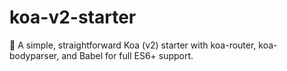 # koa-v2-starter
:snake: A simple, straightforward Koa (v2) starter with koa-router, koa-bodyparser, and Babel for full ES6+ support.
